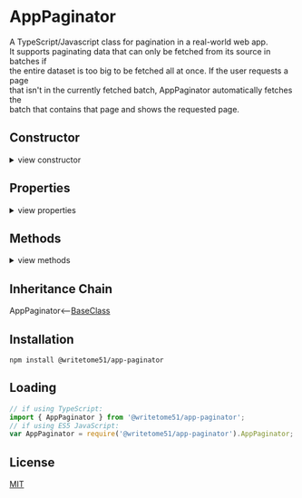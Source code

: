 # AppPaginator

A TypeScript/Javascript class for pagination in a real-world web app.   
It supports paginating data that can only be fetched from its source in batches if  
the entire dataset is too big to be fetched all at once.  If the user requests a page  
that isn't in the currently fetched batch, AppPaginator automatically fetches the  
batch that contains that page and shows the requested page.


## Constructor
<details>
<summary>view constructor</summary>

```ts
constructor(
    
    arrPaginator: ArrayPaginator,
        // The same instance must be injected into `batchLoader` as the `batchContainer` 
        // argument.

    batchCalc: BatchCalculator,
        // Tells `arrPaginator` what page to show.  The same instance must be injected 
        // into `batchLoader`.
        
    batchLoader: BatchLoader,
        // Needed just in case the entire dataset is too big to be handled by
        // `arrPaginator` all at once.  It directly accesses the data source.
)
```
</details>


## Properties
<details>
<summary>view properties</summary>

```ts
itemsPerPage : integer // default is 25.

currentPageNumber : integer
    // Setting this automatically updates this.currentPage

currentPage : any[]  (read-only)
    // All items in the current page.

totalPages : integer  (read-only)

className : string (read-only)
    // Not important. Inherited from BaseClass (see Inheritance Chain below).
```
</details>


## Methods
<details>
<summary>view methods</summary>

```ts
reload() : void
    // Loads batch 1 and resets this.currentPageNumber to 1.
    // Intended to be called after the order of the entire dataset changes (like after sorting),
    // or after the total number of items changes.
```
The methods below are not important to know about in order to use this  
class.  They're inherited from [BaseClass](https://github.com/writetome51/typescript-base-class#baseclass) .
```ts
protected   _createGetterAndOrSetterForEach(
                  propertyNames: string[],
                  configuration: IGetterSetterConfiguration
            ) : void
     /*********************
     Use this method when you have a bunch of properties that need getter and/or 
     setter functions that all do the same thing. You pass in an array of string 
     names of those properties, and the method attaches the same getter and/or 
     setter function to each property.
     IGetterSetterConfiguration is this object:
     {
         get_setterFunction?: (
             propertyName: string, index?: number, propertyNames?: string[]
         ) => Function,
             // get_setterFunction takes the property name as first argument and 
             // returns the setter function.  The setter function must take one 
             // parameter and return void.
     
         get_getterFunction?: (
             propertyName: string, index?: number, propertyNames?: string[]
         ) => Function
             // get_getterFunction takes the property name as first argument and 
             // returns the getter function.  The getter function must return something.
     }
     *********************/ 
   
   
protected   _returnThis_after(voidExpression: any) : this
    // voidExpression is executed, then function returns this.
    // Even if voidExpression returns something, the returned data isn't used.

protected   _runMethod_and_returnThis(
    callingObject, 
    method: Function, 
    methodArgs: any[], 
    additionalAction?: Function // takes the result returned by method as an argument.
) : this
```
</details>


## Inheritance Chain

AppPaginator<--[BaseClass](https://github.com/writetome51/typescript-base-class#baseclass)


## Installation

`npm install @writetome51/app-paginator`

## Loading
```ts
// if using TypeScript:
import { AppPaginator } from '@writetome51/app-paginator';
// if using ES5 JavaScript:
var AppPaginator = require('@writetome51/app-paginator').AppPaginator;
```

## License
[MIT](https://choosealicense.com/licenses/mit/)
